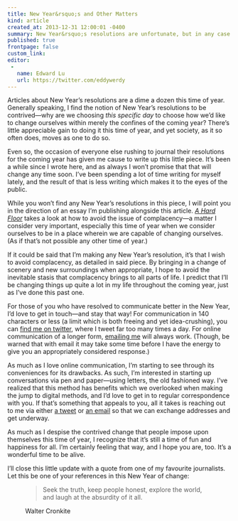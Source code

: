 ```yaml
---
title: New Year&rsquo;s and Other Matters
kind: article
created_at: 2013-12-31 12:00:01 -0400
summary: New Year&rsquo;s resolutions are unfortunate, but in any case here&rsquo;s my look at 2014.
published: true
frontpage: false
custom_link: 
editor:
 -
   name: Edward Lu
   url: https://twitter.com/eddywerdy
---
```


Articles about New Year&rsquo;s resolutions are a dime a dozen this time of year. Generally speaking, I find the notion of New Year&rsquo;s resolutions to be contrived&mdash;why are we choosing *this specific day* to choose how we&rsquo;d like to change ourselves within merely the confines of the coming year? There&rsquo;s little appreciable gain to doing it this time of year, and yet society, as it so often does, moves as one to do so.

Even so, the occasion of everyone else rushing to journal their resolutions for the coming year has given me cause to write up this little piece. It&rsquo;s been a while since I wrote here, and as always I won&rsquo;t promise that that will change any time soon. I&rsquo;ve been spending a lot of time writing for myself lately, and the result of that is less writing which makes it to the eyes of the public.

While you won&rsquo;t find any New Year&rsquo;s resolutions in this piece, I will point you in the direction of an essay I&rsquo;m publishing alongside this article. *[A Hard Floor](http://ecustom.ca/articles/a-hard-floor/)* takes a look at how to avoid the issue of complacency&mdash;a matter I consider very important, especially this time of year when we consider ourselves to be in a place wherein we are capable of changing ourselves. (As if that&rsquo;s not possible any other time of year.)

If it could be said that I&rsquo;m making any New Year&rsquo;s resolution, it&rsquo;s that I wish to avoid complacency, as detailed in said piece. By bringing in a change of scenery and new surroundings when appropriate, I hope to avoid the inevitable stasis that complacency brings to all parts of life. I predict that I&rsquo;ll be changing things up quite a lot in my life throughout the coming year, just as I&rsquo;ve done this past one.

For those of you who have resolved to communicate better in the New Year, I&rsquo;d love to get in touch&mdash;and stay that way! For communication in 140 characters or less (a limit which is both freeing and yet idea-crushing), you can [find me on twitter](https://twitter.com/lchski), where I tweet far too many times a day. For online communication of a longer form, [emailing me](mailto:lucas@ecustom.ca) will always work. (Though, be warned that with email it may take some time before I have the energy to give you an appropriately considered response.)

As much as I love online communication, I&rsquo;m starting to see through its conveniences for its drawbacks. As such, I&rsquo;m interested in starting up conversations via pen and paper&mdash;using letters, the old fashioned way. I&rsquo;ve realized that this method has benefits which we overlooked when making the jump to digital methods, and I&rsquo;d love to get in to regular correspondence with you. If that&rsquo;s something that appeals to you, all it takes is reaching out to me via either [a tweet](https://twitter.com/lchski) or [an email](mailto:lucas@ecustom.ca) so that we can exchange addresses and get underway.

As much as I despise the contrived change that people impose upon themselves this time of year, I recognize that it&rsquo;s still a time of fun and happiness for all. I&rsquo;m certainly feeling that way, and I hope you are, too. It&rsquo;s a wonderful time to be alive.

I&rsquo;ll close this little update with a quote from one of my favourite journalists. Let this be one of your references in this New Year of change:

<figure class="block-quote">
	<blockquote>Seek the truth, keep people honest, explore the world, and laugh at the absurdity of it all.</blockquote>
	<figcaption>
		<p>Walter Cronkite</p>
	</figcaption>
</figure>